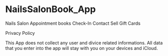 # NailsSalonBook_App
Nails Salon Appointment books Check-In Contact Sell Gift Cards 


Privacy Policy

This App does not collect any user and divice related informations.  All data that you enter into the app will stay with you on your devices and iCloud. 
